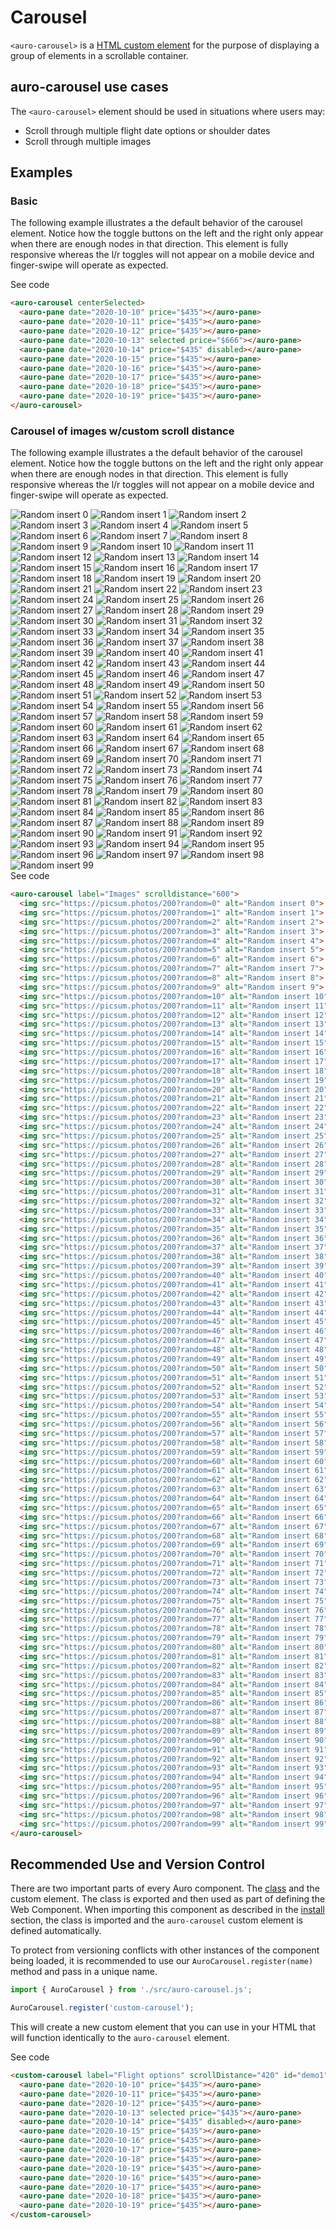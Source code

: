 <!--
The index.md file is a compiled document. No edits should be made directly to this file.
README.md is created by running `npm run build:docs`.
This file is generated based on a template fetched from `./docs/partials/index.md`
-->

# Carousel

<!-- AURO-GENERATED-CONTENT:START (FILE:src=./description.md) -->
<!-- The below content is automatically added from ./description.md -->
`<auro-carousel>` is a [HTML custom element](https://developer.mozilla.org/en-US/docs/Web/Web_Components/Using_custom_elements) for the purpose of displaying a group of elements in a scrollable container.
<!-- AURO-GENERATED-CONTENT:END -->

## auro-carousel use cases

<!-- AURO-GENERATED-CONTENT:START (FILE:src=./useCases.md) -->
<!-- The below content is automatically added from ./useCases.md -->
The `<auro-carousel>` element should be used in situations where users may:

* Scroll through multiple flight date options or shoulder dates
* Scroll through multiple images
<!-- AURO-GENERATED-CONTENT:END -->

## Examples

### Basic

The following example illustrates a the default behavior of the carousel element. Notice how the toggle buttons on the left and the right only appear when there are enough nodes in that direction. This element is fully responsive whereas the l/r toggles will not appear on a mobile device and finger-swipe will operate as expected.

<div class="exampleWrapper">
  <!-- AURO-GENERATED-CONTENT:START (FILE:src=./../../apiExamples/basic.html) -->
  <!-- The below content is automatically added from ./../../apiExamples/basic.html -->
  <auro-carousel centerSelected>
    <auro-pane date="2020-10-10" price="$435"></auro-pane>
    <auro-pane date="2020-10-11" price="$435"></auro-pane>
    <auro-pane date="2020-10-12" price="$435"></auro-pane>
    <auro-pane date="2020-10-13" selected price="$666"></auro-pane>
    <auro-pane date="2020-10-14" price="$435" disabled></auro-pane>
    <auro-pane date="2020-10-15" price="$435"></auro-pane>
    <auro-pane date="2020-10-16" price="$435"></auro-pane>
    <auro-pane date="2020-10-17" price="$435"></auro-pane>
    <auro-pane date="2020-10-18" price="$435"></auro-pane>
    <auro-pane date="2020-10-19" price="$435"></auro-pane>
  </auro-carousel>
  <!-- AURO-GENERATED-CONTENT:END -->
</div>
<auro-accordion alignRight>
  <span slot="trigger">See code</span>
<!-- AURO-GENERATED-CONTENT:START (CODE:src=./../../apiExamples/basic.html) -->
<!-- The below code snippet is automatically added from ./../../apiExamples/basic.html -->

```html
<auro-carousel centerSelected>
  <auro-pane date="2020-10-10" price="$435"></auro-pane>
  <auro-pane date="2020-10-11" price="$435"></auro-pane>
  <auro-pane date="2020-10-12" price="$435"></auro-pane>
  <auro-pane date="2020-10-13" selected price="$666"></auro-pane>
  <auro-pane date="2020-10-14" price="$435" disabled></auro-pane>
  <auro-pane date="2020-10-15" price="$435"></auro-pane>
  <auro-pane date="2020-10-16" price="$435"></auro-pane>
  <auro-pane date="2020-10-17" price="$435"></auro-pane>
  <auro-pane date="2020-10-18" price="$435"></auro-pane>
  <auro-pane date="2020-10-19" price="$435"></auro-pane>
</auro-carousel>
```
<!-- AURO-GENERATED-CONTENT:END -->
</auro-accordion>

### Carousel of images w/custom scroll distance

The following example illustrates a the default behavior of the carousel element. Notice how the toggle buttons on the left and the right only appear when there are enough nodes in that direction. This element is fully responsive whereas the l/r toggles will not appear on a mobile device and finger-swipe will operate as expected.

<div class="exampleWrapper">
  <!-- AURO-GENERATED-CONTENT:START (FILE:src=./../../apiExamples/images.html) -->
  <!-- The below content is automatically added from ./../../apiExamples/images.html -->
  <auro-carousel label="Images" scrolldistance="600">
    <img src="https://picsum.photos/200?random=0" alt="Random insert 0">
    <img src="https://picsum.photos/200?random=1" alt="Random insert 1">
    <img src="https://picsum.photos/200?random=2" alt="Random insert 2">
    <img src="https://picsum.photos/200?random=3" alt="Random insert 3">
    <img src="https://picsum.photos/200?random=4" alt="Random insert 4">
    <img src="https://picsum.photos/200?random=5" alt="Random insert 5">
    <img src="https://picsum.photos/200?random=6" alt="Random insert 6">
    <img src="https://picsum.photos/200?random=7" alt="Random insert 7">
    <img src="https://picsum.photos/200?random=8" alt="Random insert 8">
    <img src="https://picsum.photos/200?random=9" alt="Random insert 9">
    <img src="https://picsum.photos/200?random=10" alt="Random insert 10">
    <img src="https://picsum.photos/200?random=11" alt="Random insert 11">
    <img src="https://picsum.photos/200?random=12" alt="Random insert 12">
    <img src="https://picsum.photos/200?random=13" alt="Random insert 13">
    <img src="https://picsum.photos/200?random=14" alt="Random insert 14">
    <img src="https://picsum.photos/200?random=15" alt="Random insert 15">
    <img src="https://picsum.photos/200?random=16" alt="Random insert 16">
    <img src="https://picsum.photos/200?random=17" alt="Random insert 17">
    <img src="https://picsum.photos/200?random=18" alt="Random insert 18">
    <img src="https://picsum.photos/200?random=19" alt="Random insert 19">
    <img src="https://picsum.photos/200?random=20" alt="Random insert 20">
    <img src="https://picsum.photos/200?random=21" alt="Random insert 21">
    <img src="https://picsum.photos/200?random=22" alt="Random insert 22">
    <img src="https://picsum.photos/200?random=23" alt="Random insert 23">
    <img src="https://picsum.photos/200?random=24" alt="Random insert 24">
    <img src="https://picsum.photos/200?random=25" alt="Random insert 25">
    <img src="https://picsum.photos/200?random=26" alt="Random insert 26">
    <img src="https://picsum.photos/200?random=27" alt="Random insert 27">
    <img src="https://picsum.photos/200?random=28" alt="Random insert 28">
    <img src="https://picsum.photos/200?random=29" alt="Random insert 29">
    <img src="https://picsum.photos/200?random=30" alt="Random insert 30">
    <img src="https://picsum.photos/200?random=31" alt="Random insert 31">
    <img src="https://picsum.photos/200?random=32" alt="Random insert 32">
    <img src="https://picsum.photos/200?random=33" alt="Random insert 33">
    <img src="https://picsum.photos/200?random=34" alt="Random insert 34">
    <img src="https://picsum.photos/200?random=35" alt="Random insert 35">
    <img src="https://picsum.photos/200?random=36" alt="Random insert 36">
    <img src="https://picsum.photos/200?random=37" alt="Random insert 37">
    <img src="https://picsum.photos/200?random=38" alt="Random insert 38">
    <img src="https://picsum.photos/200?random=39" alt="Random insert 39">
    <img src="https://picsum.photos/200?random=40" alt="Random insert 40">
    <img src="https://picsum.photos/200?random=41" alt="Random insert 41">
    <img src="https://picsum.photos/200?random=42" alt="Random insert 42">
    <img src="https://picsum.photos/200?random=43" alt="Random insert 43">
    <img src="https://picsum.photos/200?random=44" alt="Random insert 44">
    <img src="https://picsum.photos/200?random=45" alt="Random insert 45">
    <img src="https://picsum.photos/200?random=46" alt="Random insert 46">
    <img src="https://picsum.photos/200?random=47" alt="Random insert 47">
    <img src="https://picsum.photos/200?random=48" alt="Random insert 48">
    <img src="https://picsum.photos/200?random=49" alt="Random insert 49">
    <img src="https://picsum.photos/200?random=50" alt="Random insert 50">
    <img src="https://picsum.photos/200?random=51" alt="Random insert 51">
    <img src="https://picsum.photos/200?random=52" alt="Random insert 52">
    <img src="https://picsum.photos/200?random=53" alt="Random insert 53">
    <img src="https://picsum.photos/200?random=54" alt="Random insert 54">
    <img src="https://picsum.photos/200?random=55" alt="Random insert 55">
    <img src="https://picsum.photos/200?random=56" alt="Random insert 56">
    <img src="https://picsum.photos/200?random=57" alt="Random insert 57">
    <img src="https://picsum.photos/200?random=58" alt="Random insert 58">
    <img src="https://picsum.photos/200?random=59" alt="Random insert 59">
    <img src="https://picsum.photos/200?random=60" alt="Random insert 60">
    <img src="https://picsum.photos/200?random=61" alt="Random insert 61">
    <img src="https://picsum.photos/200?random=62" alt="Random insert 62">
    <img src="https://picsum.photos/200?random=63" alt="Random insert 63">
    <img src="https://picsum.photos/200?random=64" alt="Random insert 64">
    <img src="https://picsum.photos/200?random=65" alt="Random insert 65">
    <img src="https://picsum.photos/200?random=66" alt="Random insert 66">
    <img src="https://picsum.photos/200?random=67" alt="Random insert 67">
    <img src="https://picsum.photos/200?random=68" alt="Random insert 68">
    <img src="https://picsum.photos/200?random=69" alt="Random insert 69">
    <img src="https://picsum.photos/200?random=70" alt="Random insert 70">
    <img src="https://picsum.photos/200?random=71" alt="Random insert 71">
    <img src="https://picsum.photos/200?random=72" alt="Random insert 72">
    <img src="https://picsum.photos/200?random=73" alt="Random insert 73">
    <img src="https://picsum.photos/200?random=74" alt="Random insert 74">
    <img src="https://picsum.photos/200?random=75" alt="Random insert 75">
    <img src="https://picsum.photos/200?random=76" alt="Random insert 76">
    <img src="https://picsum.photos/200?random=77" alt="Random insert 77">
    <img src="https://picsum.photos/200?random=78" alt="Random insert 78">
    <img src="https://picsum.photos/200?random=79" alt="Random insert 79">
    <img src="https://picsum.photos/200?random=80" alt="Random insert 80">
    <img src="https://picsum.photos/200?random=81" alt="Random insert 81">
    <img src="https://picsum.photos/200?random=82" alt="Random insert 82">
    <img src="https://picsum.photos/200?random=83" alt="Random insert 83">
    <img src="https://picsum.photos/200?random=84" alt="Random insert 84">
    <img src="https://picsum.photos/200?random=85" alt="Random insert 85">
    <img src="https://picsum.photos/200?random=86" alt="Random insert 86">
    <img src="https://picsum.photos/200?random=87" alt="Random insert 87">
    <img src="https://picsum.photos/200?random=88" alt="Random insert 88">
    <img src="https://picsum.photos/200?random=89" alt="Random insert 89">
    <img src="https://picsum.photos/200?random=90" alt="Random insert 90">
    <img src="https://picsum.photos/200?random=91" alt="Random insert 91">
    <img src="https://picsum.photos/200?random=92" alt="Random insert 92">
    <img src="https://picsum.photos/200?random=93" alt="Random insert 93">
    <img src="https://picsum.photos/200?random=94" alt="Random insert 94">
    <img src="https://picsum.photos/200?random=95" alt="Random insert 95">
    <img src="https://picsum.photos/200?random=96" alt="Random insert 96">
    <img src="https://picsum.photos/200?random=97" alt="Random insert 97">
    <img src="https://picsum.photos/200?random=98" alt="Random insert 98">
    <img src="https://picsum.photos/200?random=99" alt="Random insert 99">
  </auro-carousel>
  <!-- AURO-GENERATED-CONTENT:END -->
</div>
<auro-accordion alignRight>
  <span slot="trigger">See code</span>
<!-- AURO-GENERATED-CONTENT:START (CODE:src=./../../apiExamples/images.html) -->
<!-- The below code snippet is automatically added from ./../../apiExamples/images.html -->

```html
<auro-carousel label="Images" scrolldistance="600">
  <img src="https://picsum.photos/200?random=0" alt="Random insert 0">
  <img src="https://picsum.photos/200?random=1" alt="Random insert 1">
  <img src="https://picsum.photos/200?random=2" alt="Random insert 2">
  <img src="https://picsum.photos/200?random=3" alt="Random insert 3">
  <img src="https://picsum.photos/200?random=4" alt="Random insert 4">
  <img src="https://picsum.photos/200?random=5" alt="Random insert 5">
  <img src="https://picsum.photos/200?random=6" alt="Random insert 6">
  <img src="https://picsum.photos/200?random=7" alt="Random insert 7">
  <img src="https://picsum.photos/200?random=8" alt="Random insert 8">
  <img src="https://picsum.photos/200?random=9" alt="Random insert 9">
  <img src="https://picsum.photos/200?random=10" alt="Random insert 10">
  <img src="https://picsum.photos/200?random=11" alt="Random insert 11">
  <img src="https://picsum.photos/200?random=12" alt="Random insert 12">
  <img src="https://picsum.photos/200?random=13" alt="Random insert 13">
  <img src="https://picsum.photos/200?random=14" alt="Random insert 14">
  <img src="https://picsum.photos/200?random=15" alt="Random insert 15">
  <img src="https://picsum.photos/200?random=16" alt="Random insert 16">
  <img src="https://picsum.photos/200?random=17" alt="Random insert 17">
  <img src="https://picsum.photos/200?random=18" alt="Random insert 18">
  <img src="https://picsum.photos/200?random=19" alt="Random insert 19">
  <img src="https://picsum.photos/200?random=20" alt="Random insert 20">
  <img src="https://picsum.photos/200?random=21" alt="Random insert 21">
  <img src="https://picsum.photos/200?random=22" alt="Random insert 22">
  <img src="https://picsum.photos/200?random=23" alt="Random insert 23">
  <img src="https://picsum.photos/200?random=24" alt="Random insert 24">
  <img src="https://picsum.photos/200?random=25" alt="Random insert 25">
  <img src="https://picsum.photos/200?random=26" alt="Random insert 26">
  <img src="https://picsum.photos/200?random=27" alt="Random insert 27">
  <img src="https://picsum.photos/200?random=28" alt="Random insert 28">
  <img src="https://picsum.photos/200?random=29" alt="Random insert 29">
  <img src="https://picsum.photos/200?random=30" alt="Random insert 30">
  <img src="https://picsum.photos/200?random=31" alt="Random insert 31">
  <img src="https://picsum.photos/200?random=32" alt="Random insert 32">
  <img src="https://picsum.photos/200?random=33" alt="Random insert 33">
  <img src="https://picsum.photos/200?random=34" alt="Random insert 34">
  <img src="https://picsum.photos/200?random=35" alt="Random insert 35">
  <img src="https://picsum.photos/200?random=36" alt="Random insert 36">
  <img src="https://picsum.photos/200?random=37" alt="Random insert 37">
  <img src="https://picsum.photos/200?random=38" alt="Random insert 38">
  <img src="https://picsum.photos/200?random=39" alt="Random insert 39">
  <img src="https://picsum.photos/200?random=40" alt="Random insert 40">
  <img src="https://picsum.photos/200?random=41" alt="Random insert 41">
  <img src="https://picsum.photos/200?random=42" alt="Random insert 42">
  <img src="https://picsum.photos/200?random=43" alt="Random insert 43">
  <img src="https://picsum.photos/200?random=44" alt="Random insert 44">
  <img src="https://picsum.photos/200?random=45" alt="Random insert 45">
  <img src="https://picsum.photos/200?random=46" alt="Random insert 46">
  <img src="https://picsum.photos/200?random=47" alt="Random insert 47">
  <img src="https://picsum.photos/200?random=48" alt="Random insert 48">
  <img src="https://picsum.photos/200?random=49" alt="Random insert 49">
  <img src="https://picsum.photos/200?random=50" alt="Random insert 50">
  <img src="https://picsum.photos/200?random=51" alt="Random insert 51">
  <img src="https://picsum.photos/200?random=52" alt="Random insert 52">
  <img src="https://picsum.photos/200?random=53" alt="Random insert 53">
  <img src="https://picsum.photos/200?random=54" alt="Random insert 54">
  <img src="https://picsum.photos/200?random=55" alt="Random insert 55">
  <img src="https://picsum.photos/200?random=56" alt="Random insert 56">
  <img src="https://picsum.photos/200?random=57" alt="Random insert 57">
  <img src="https://picsum.photos/200?random=58" alt="Random insert 58">
  <img src="https://picsum.photos/200?random=59" alt="Random insert 59">
  <img src="https://picsum.photos/200?random=60" alt="Random insert 60">
  <img src="https://picsum.photos/200?random=61" alt="Random insert 61">
  <img src="https://picsum.photos/200?random=62" alt="Random insert 62">
  <img src="https://picsum.photos/200?random=63" alt="Random insert 63">
  <img src="https://picsum.photos/200?random=64" alt="Random insert 64">
  <img src="https://picsum.photos/200?random=65" alt="Random insert 65">
  <img src="https://picsum.photos/200?random=66" alt="Random insert 66">
  <img src="https://picsum.photos/200?random=67" alt="Random insert 67">
  <img src="https://picsum.photos/200?random=68" alt="Random insert 68">
  <img src="https://picsum.photos/200?random=69" alt="Random insert 69">
  <img src="https://picsum.photos/200?random=70" alt="Random insert 70">
  <img src="https://picsum.photos/200?random=71" alt="Random insert 71">
  <img src="https://picsum.photos/200?random=72" alt="Random insert 72">
  <img src="https://picsum.photos/200?random=73" alt="Random insert 73">
  <img src="https://picsum.photos/200?random=74" alt="Random insert 74">
  <img src="https://picsum.photos/200?random=75" alt="Random insert 75">
  <img src="https://picsum.photos/200?random=76" alt="Random insert 76">
  <img src="https://picsum.photos/200?random=77" alt="Random insert 77">
  <img src="https://picsum.photos/200?random=78" alt="Random insert 78">
  <img src="https://picsum.photos/200?random=79" alt="Random insert 79">
  <img src="https://picsum.photos/200?random=80" alt="Random insert 80">
  <img src="https://picsum.photos/200?random=81" alt="Random insert 81">
  <img src="https://picsum.photos/200?random=82" alt="Random insert 82">
  <img src="https://picsum.photos/200?random=83" alt="Random insert 83">
  <img src="https://picsum.photos/200?random=84" alt="Random insert 84">
  <img src="https://picsum.photos/200?random=85" alt="Random insert 85">
  <img src="https://picsum.photos/200?random=86" alt="Random insert 86">
  <img src="https://picsum.photos/200?random=87" alt="Random insert 87">
  <img src="https://picsum.photos/200?random=88" alt="Random insert 88">
  <img src="https://picsum.photos/200?random=89" alt="Random insert 89">
  <img src="https://picsum.photos/200?random=90" alt="Random insert 90">
  <img src="https://picsum.photos/200?random=91" alt="Random insert 91">
  <img src="https://picsum.photos/200?random=92" alt="Random insert 92">
  <img src="https://picsum.photos/200?random=93" alt="Random insert 93">
  <img src="https://picsum.photos/200?random=94" alt="Random insert 94">
  <img src="https://picsum.photos/200?random=95" alt="Random insert 95">
  <img src="https://picsum.photos/200?random=96" alt="Random insert 96">
  <img src="https://picsum.photos/200?random=97" alt="Random insert 97">
  <img src="https://picsum.photos/200?random=98" alt="Random insert 98">
  <img src="https://picsum.photos/200?random=99" alt="Random insert 99">
</auro-carousel>
```
<!-- AURO-GENERATED-CONTENT:END -->
</auro-accordion>

## Recommended Use and Version Control

There are two important parts of every Auro component. The <a href="https://developer.mozilla.org/en-US/docs/Web/JavaScript/Reference/Classes">class</a> and the custom element. The class is exported and then used as part of defining the Web Component. When importing this component as described in the <a href="#install">install</a> section, the class is imported and the `auro-carousel` custom element is defined automatically.

To protect from versioning conflicts with other instances of the component being loaded, it is recommended to use our `AuroCarousel.register(name)` method and pass in a unique name.

```js
import { AuroCarousel } from './src/auro-carousel.js';

AuroCarousel.register('custom-carousel');
```

This will create a new custom element that you can use in your HTML that will function identically to the `auro-carousel` element.

<div class="exampleWrapper">
  <!-- AURO-GENERATED-CONTENT:START (FILE:src=./../../apiExamples/custom.html) -->
  <!-- The below content is automatically added from ./../../apiExamples/custom.html -->
  <custom-carousel label="Flight options" scrollDistance="420" id="demo1">
    <auro-pane date="2020-10-10" price="$435"></auro-pane>
    <auro-pane date="2020-10-11" price="$435"></auro-pane>
    <auro-pane date="2020-10-12" price="$435"></auro-pane>
    <auro-pane date="2020-10-13" selected price="$435"></auro-pane>
    <auro-pane date="2020-10-14" price="$435" disabled></auro-pane>
    <auro-pane date="2020-10-15" price="$435"></auro-pane>
    <auro-pane date="2020-10-16" price="$435"></auro-pane>
    <auro-pane date="2020-10-17" price="$435"></auro-pane>
    <auro-pane date="2020-10-18" price="$435"></auro-pane>
    <auro-pane date="2020-10-19" price="$435"></auro-pane>
    <auro-pane date="2020-10-16" price="$435"></auro-pane>
    <auro-pane date="2020-10-17" price="$435"></auro-pane>
    <auro-pane date="2020-10-18" price="$435"></auro-pane>
    <auro-pane date="2020-10-19" price="$435"></auro-pane>
  </custom-carousel>
  <!-- AURO-GENERATED-CONTENT:END -->
</div>
<auro-accordion alignRight>
  <span slot="trigger">See code</span>
<!-- AURO-GENERATED-CONTENT:START (CODE:src=./../../apiExamples/custom.html) -->
<!-- The below code snippet is automatically added from ./../../apiExamples/custom.html -->

```html
<custom-carousel label="Flight options" scrollDistance="420" id="demo1">
  <auro-pane date="2020-10-10" price="$435"></auro-pane>
  <auro-pane date="2020-10-11" price="$435"></auro-pane>
  <auro-pane date="2020-10-12" price="$435"></auro-pane>
  <auro-pane date="2020-10-13" selected price="$435"></auro-pane>
  <auro-pane date="2020-10-14" price="$435" disabled></auro-pane>
  <auro-pane date="2020-10-15" price="$435"></auro-pane>
  <auro-pane date="2020-10-16" price="$435"></auro-pane>
  <auro-pane date="2020-10-17" price="$435"></auro-pane>
  <auro-pane date="2020-10-18" price="$435"></auro-pane>
  <auro-pane date="2020-10-19" price="$435"></auro-pane>
  <auro-pane date="2020-10-16" price="$435"></auro-pane>
  <auro-pane date="2020-10-17" price="$435"></auro-pane>
  <auro-pane date="2020-10-18" price="$435"></auro-pane>
  <auro-pane date="2020-10-19" price="$435"></auro-pane>
</custom-carousel>
```
<!-- AURO-GENERATED-CONTENT:END -->
</auro-accordion>
